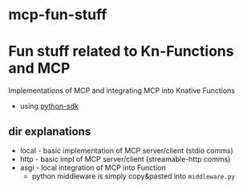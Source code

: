 # mcp-fun-stuff

# Fun stuff related to Kn-Functions and MCP

Implementations of MCP and integrating MCP into Knative Functions

- using [python-sdk](https://github.com/modelcontextprotocol/python-sdk)

## dir explanations
- local - basic implementation of MCP server/client (stdio comms)
- http - basic impl of MCP server/client (streamable-http comms)
- asgi - local integration of MCP into Function
    - python middleware is simply copy&pasted into `middleware.py`

